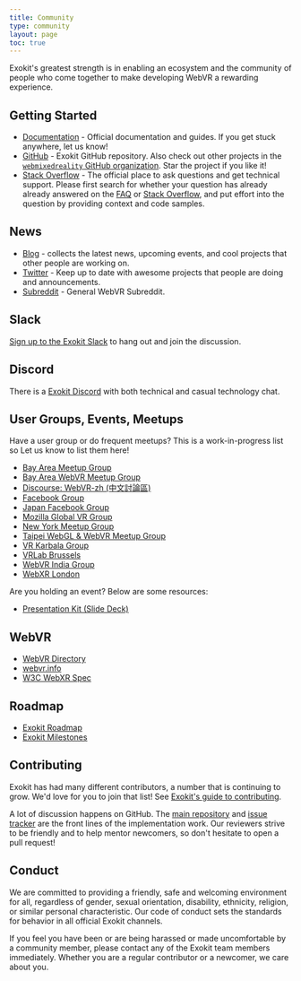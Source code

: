 ```yaml
---
title: Community
type: community
layout: page
toc: true
---
```



Exokit's greatest strength is in enabling an ecosystem and the community of
people who come together to make developing WebVR a rewarding experience.

## Getting Started

- [Documentation](../docs/) - Official documentation and guides. If you get
  stuck anywhere, let us know!
- [GitHub](https://github.com/webmixedreality/exokit) - Exokit GitHub repository. Also check out
  other projects in the [`webmixedreality` GitHub organization](https://github.com/webmixedreality). Star
  the project if you like it!
- [Stack Overflow](https://stackoverflow.com/questions/tagged/exokit) - The official place to
  ask questions and get technical support. Please first search for whether your
  question has already already answered on the [FAQ](/faq/) or [Stack
  Overflow](http://stackoverflow.com/questions/tagged/exokit), and put effort
  into the question by providing context and code samples.


## News

- [Blog](../blog/) - collects the latest
  news, upcoming events, and cool projects that other people are working on.
- [Twitter](https://twitter.com/exokitxr) - Keep up to date with awesome
  projects that people are doing and announcements.
- [Subreddit](https://www.reddit.com/r/webvr) - General WebVR Subreddit.



## Slack

[Sign up to the Exokit Slack](https://exokit.slack.com/join/shared_invite/enQtNDI3NjcxNzYwMDIxLWU2NmFmOTEzMzk4NWNiYjRhMjVkYzcyNjg5YjUyMzZkYWM1ZGI4M2IwYWZiMjNlMTJjMDlkM2U3Y2JiNTc2M2Q) to hang
out and join the discussion.

## Discord

There is a [Exokit
Discord](https://discord.gg/Apk6cZN) with both technical and casual technology chat.

## User Groups, Events, Meetups

Have a user group or do frequent meetups? This is a work-in-progress list
so Let us know to list them here!

- [Bay Area Meetup Group](https://www.meetup.com/A-Frame/)
- [Bay Area WebVR Meetup Group](https://www.meetup.com/Web-VR/)
- [Discourse: WebVR-zh (中文討論區)](https://discourse.mozilla-community.org/c/communities/webvr-zh)
- [Facebook Group](https://www.facebook.com/groups/aframevr/)
- [Japan Facebook Group](https://www.facebook.com/groups/1250425238325010/)
- [Mozilla Global VR Group](https://t.me/MozillaVR)
- [New York Meetup Group](https://www.meetup.com/A-Frame-NYC/)
- [Taipei WebGL & WebVR Meetup Group](https://www.meetup.com/TPE-WebGL-WebVR/)
- [VR Karbala Group](https://telegram.me/VRKarbala)
- [VRLab Brussels](https://vrlab-brussels.info/wiki/Main/WhatIsVRLabBrussels)
- [WebVR India Group](https://github.com/webvr-india/volunteer-contributions/)
- [WebXR London](https://www.meetup.com/web-xr/)

Are you holding an event? Below are some resources:

- [Presentation Kit (Slide Deck)](https://github.com/webmixedreality/exokit-presentation-kit)

## WebVR

- [WebVR Directory](https://webvr.directory)
- [webvr.info](https://webvr.info)
- [W3C WebXR Spec](https://immersive-web.github.io/webxr/)

## Roadmap

- [Exokit Roadmap](https://github.com/webmixedreality/exokit/blob/master/ROADMAP.md)
- [Exokit Milestones](https://github.com/webmixedreality/exokit/milestones)

## Contributing

Exokit has had many different contributors, a number that is continuing to grow. We'd love for you to join that list! See [Exokit's guide to
contributing](https://github.com/webmixedreality/exokit/blob/master/CONTRIBUTING.md).

A lot of discussion happens on GitHub. The [main
repository](https://github.com/webmixedreality/exokit) and [issue
tracker](https://github.com/webmixedreality/exokit/issues/) are the front lines of the
implementation work. Our reviewers strive to be friendly and to help mentor
newcomers, so don't hesitate to open a pull request!

## Conduct

We are committed to providing a friendly, safe and welcoming environment for
all, regardless of gender, sexual orientation, disability, ethnicity, religion,
or similar personal characteristic. Our code of conduct sets the standards for
behavior in all official Exokit channels.

If you feel you have been or are being harassed or made uncomfortable by a
community member, please contact any of the Exokit team members immediately.
Whether you are a regular contributor or a newcomer, we care about you.
